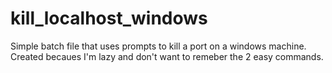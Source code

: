 # kill_localhost_windows
Simple batch file that uses prompts to kill a port on a windows machine. Created becaues I'm lazy and don't want to remeber the 2 easy commands.
